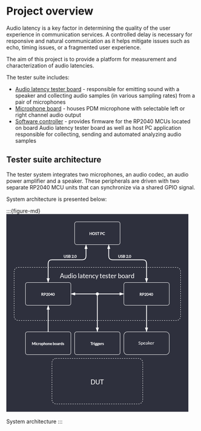 # Project overview

Audio latency is a key factor in determining the quality of the user experience in communication services.
A controlled delay is necessary for responsive and natural communication as it helps mitigate issues such as echo, timing issues, or a fragmented user experience.

The aim of this project is to provide a platform for measurement and characterization of audio latencies. 

The tester suite includes:
* [Audio latency tester board](https://github.com/antmicro/audio-latency-tester-board) - responsible for emitting sound with a speaker and collecting audio samples (in various sampling rates) from  a pair of microphones
* [Microphone board](https://github.com/antmicro/pdm-microphone-board) - houses PDM microphone with selectable left or right channel audio output
* [Software controller](https://github.com/antmicro/audio-latency-tester) - provides firmware for the RP2040 MCUs located on board Audio latency tester board as well as host PC application responsible for collecting, sending and automated analyzing audio samples

## Tester suite architecture
The tester system integrates two microphones, an audio codec, an audio power amplifier and a speaker. These peripherals are driven with two separate RP2040 MCU units that can synchronize via a shared GPIO signal. 

System architecture is presented below:

:::{figure-md}
![](img/audio-graph.png)

System architecture
:::
